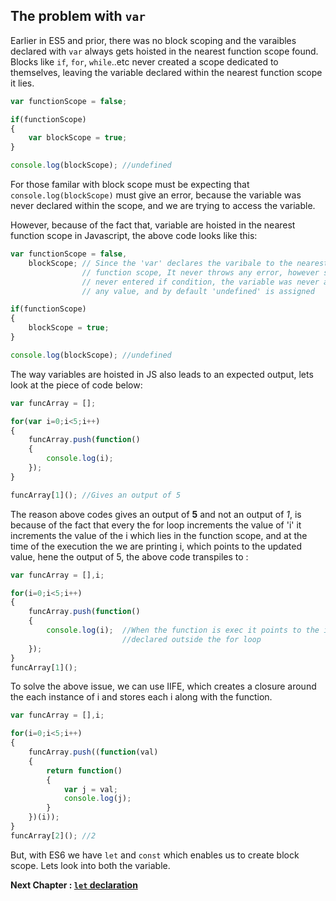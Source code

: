 ## The problem with `var`

Earlier in ES5 and prior, there was no block scoping and the varaibles declared with `var` always gets hoisted in the nearest function scope found. Blocks like `if`, `for`, `while`..etc never created a scope dedicated to themselves, leaving the variable declared within the nearest function scope it lies.

``````javascript
var functionScope = false;

if(functionScope)
{
    var blockScope = true;
}

console.log(blockScope); //undefined
``````

For those familar with block scope must be expecting that `console.log(blockScope)` must give an error, because the variable was never declared within the scope, and we are trying to access the variable.

However, because of the fact that, variable are hoisted in the nearest function scope in Javascript, the above code looks like this:

````javascript
var functionScope = false,
    blockScope; // Since the 'var' declares the varibale to the nearest
                // function scope, It never throws any error, however since we 
                // never entered if condition, the variable was never assigned
                // any value, and by default 'undefined' is assigned

if(functionScope)
{
    blockScope = true;
}

console.log(blockScope); //undefined 
````

The way variables are hoisted in JS also leads to an expected output, lets look at the piece of code below:

````javascript
var funcArray = [];

for(var i=0;i<5;i++)
{
    funcArray.push(function()
    {
        console.log(i);
    });
}

funcArray[1](); //Gives an output of 5
````

The reason above codes gives an output of **5** and not an output of _1_, is because of the fact that every the for loop increments the value of 'i' it increments the value of the i which lies in the function scope, and at the time of the execution the we are printing i, which points to the updated value, hene the output of 5, the above code transpiles to :

````javascript
var funcArray = [],i;

for(i=0;i<5;i++)
{
    funcArray.push(function()
    {
        console.log(i);  //When the function is exec it points to the i 
                         //declared outside the for loop
    });
}
funcArray[1](); 
````

To solve the above issue, we can use IIFE, which creates a closure around the each instance of i and stores each i along with the function.

````javascript
var funcArray = [],i;

for(i=0;i<5;i++)
{
    funcArray.push((function(val)
    {
        return function()
        {
            var j = val;
            console.log(j);
        }
    })(i));
}
funcArray[2](); //2
````


But, with ES6 we have `let` and `const` which enables us to create block scope. Lets look into both the variable.

**Next Chapter : [`let` declaration](https://github.com/anirudh-modi/JS-essentials/blob/master/Variable-and-scoping/let.md)**
